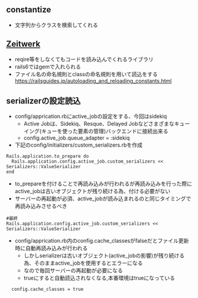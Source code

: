 ## constantize
- 文字列からクラスを検索してくれる


## [Zeitwerk](https://github.com/fxn/zeitwerk)
- reqire等をしなくてもコードを読み込んでくれるライブラリ
- rails6ではgemで入れられる
- ファイル名の命名規則とclassの命名規則を用いて読込をする
https://railsguides.jp/autoloading_and_reloading_constants.html

## serializerの設定読込
- config/apprication.rbにactive_jobの設定をする、今回はsidekiq
  - Active Jobは、Sidekiq、Resque、Delayed Jobなどさまざまなキューイング(キューを使った要素の管理)バックエンドに接続出来る
  - config.active_job.queue_adapter = :sidekiq
- 下記のconfig/initializers/custom_serializers.rbを作成
```
Rails.application.to_prepare do
  Rails.application.config.active_job.custom_serializers << Serializers::ValueSerializer
end
```
- to_prepareを付けることで再読み込みが行われるが再読み込みを行った際にactive_jobは古いオブジェクトが残り続ける為、付ける必要がない
- サーバーの再起動が必須、active_jobが読み込まれるのと同じタイミングで再読み込みさせるべき
```
#最終
Rails.application.config.active_job.custom_serializers << Serializers::ValueSerializer
```
- config/apprication.rb内のconfig.cache_classesがfalseだとファイル更新時に自動再読み込みが行われる
  - しかしserializerは古いオブジェクト(active_jobの影響)が残り続ける為、そのままactive_jobを使用するとエラーになる
  - なので毎回サーバーの再起動が必要になる
  - trueにすると自動読込されなくなる,本番環境はtrueになっている
```
  config.cache_classes = true
```

